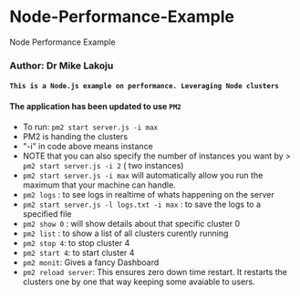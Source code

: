 # Node-Performance-Example
Node Performance Example

### Author: Dr Mike Lakoju

#### `This is a Node.js example on performance. Leveraging Node clusters`

#### The application has been updated to use `PM2`
* To run:  `pm2 start server.js -i max`
* PM2 is handing the clusters
* "-i" in code above means instance
* NOTE that you can also specify the number of instances you want by > `pm2 start server.js -i 2` ( two instances)
* `pm2 start server.js -i max` will automatically allow you run the maximum that your machine can handle.
* `pm2 logs` : to see logs in realtime of whats happening on the server
* `pm2 start server.js -l logs.txt -i max` : to save the logs to a specified file
* `pm2 show 0` : will show details about that specific cluster 0
* `pm2 list` : to show a list of all clusters curently running
* `pm2 stop 4`: to stop cluster 4
* `pm2 start 4`: to start cluster 4
* `pm2 monit`: Gives a fancy Dashboard
* `pm2 reload server`: This ensures zero down time restart. It restarts the clusters one by one that way keeping some avaiable to users.